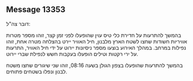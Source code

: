 ## Message 13353

דובר צה"ל:

בהמשך להתרעות על חדירת כלי טיס עוין שהופעלו לפני זמן קצר, זוהו מספר מטרות אוויריות חשודות שחצו לשטח הארץ מלבנון, חיל האוויר יירט בהצלחה מטרה אחת, זוהו נפילות במרחב.
במהלך האירוע בוצעו מספר ניסיונות יירוט על ידי חיל האוויר, התרעות על ירי רקטות וטילים הופעלו בעקבות חשש לנפילת שברי יירוט.

בהמשך להתרעות שהופעלו בצפון הגולן בשעה 08:16, זוהו שני שיגורים שחצו משטח לבנון ונפלו בשטחים פתוחים.

